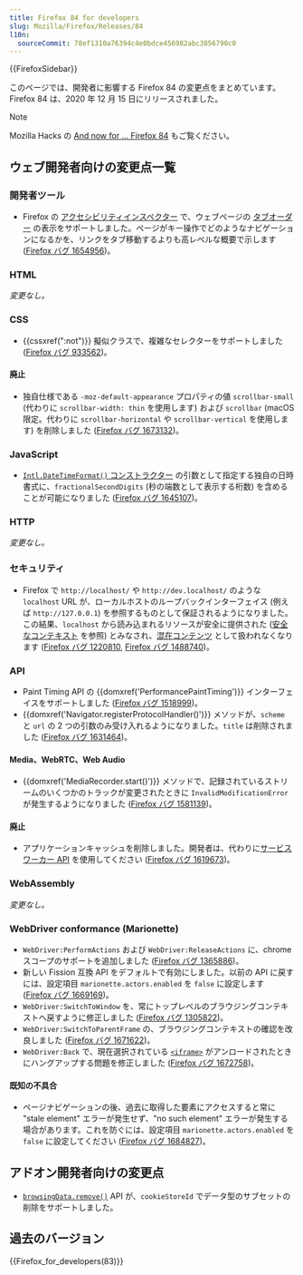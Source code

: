 ```yaml
---
title: Firefox 84 for developers
slug: Mozilla/Firefox/Releases/84
l10n:
  sourceCommit: 78ef1310a76394c4e0bdce456982abc3856790c0
---
```


{{FirefoxSidebar}}

このページでは、開発者に影響する Firefox 84 の変更点をまとめています。Firefox 84 は、2020 年 12 月 15 日にリリースされました。

> [!NOTE]
> Mozilla Hacks の [And now for … Firefox 84](https://hacks.mozilla.org/2020/12/and-now-for-firefox-84/) もご覧ください。

## ウェブ開発者向けの変更点一覧

### 開発者ツール

- Firefox の [アクセシビリティインスペクター](https://firefox-source-docs.mozilla.org/devtools-user/accessibility_inspector/index.html) で、ウェブページの [タブオーダー](https://firefox-source-docs.mozilla.org/devtools-user/accessibility_inspector/index.html#show-web-page-tabbing-order) の表示をサポートしました。ページがキー操作でどのようなナビゲーションになるかを、リンクをタブ移動するよりも高レベルな概要で示します ([Firefox バグ 1654956](https://bugzil.la/1654956))。

### HTML

_変更なし。_

### CSS

- {{cssxref(":not")}} 擬似クラスで、複雑なセレクターをサポートしました ([Firefox バグ 933562](https://bugzil.la/933562))。

#### 廃止

- 独自仕様である `-moz-default-appearance` プロパティの値 `scrollbar-small` (代わりに `scrollbar-width: thin` を使用します) および `scrollbar` (macOS 限定。代わりに `scrollbar-horizontal` や `scrollbar-vertical` を使用します) を削除しました ([Firefox バグ 1673132](https://bugzil.la/1673132))。

### JavaScript

- [`Intl.DateTimeFormat()` コンストラクター](/ja/docs/Web/JavaScript/Reference/Global_Objects/Intl/DateTimeFormat/DateTimeFormat) の引数として指定する独自の日時書式に、`fractionalSecondDigits` (秒の端数として表示する桁数) を含めることが可能になりました ([Firefox バグ 1645107](https://bugzil.la/1645107))。

### HTTP

_変更なし。_

### セキュリティ

- Firefox で `http://localhost/` や `http://dev.localhost/` のような `localhost` URL が、ローカルホストのループバックインターフェイス (例えば `http://127.0.0.1`) を参照するものとして保証されるようになりました。この結果、`localhost` から読み込まれるリソースが安全に提供された ([安全なコンテキスト](/ja/docs/Web/Security/Secure_Contexts) を参照) とみなされ、[混在コンテンツ](/ja/docs/Web/Security/Mixed_content) として扱われなくなります ([Firefox バグ 1220810](https://bugzil.la/1220810), [Firefox バグ 1488740](https://bugzil.la/1488740))。

### API

- Paint Timing API の {{domxref('PerformancePaintTiming')}} インターフェイスをサポートしました ([Firefox バグ 1518999](https://bugzil.la/1518999))。
- {{domxref('Navigator.registerProtocolHandler()')}} メソッドが、`scheme` と `url` の 2 つの引数のみ受け入れるようになりました。`title` は削除されました ([Firefox バグ 1631464](https://bugzil.la/1631464))。

#### Media、WebRTC、Web Audio

- {{domxref('MediaRecorder.start()')}} メソッドで、記録されているストリームのいくつかのトラックが変更されたときに `InvalidModificationError` が発生するようになりました ([Firefox バグ 1581139](https://bugzil.la/1581139))。

#### 廃止

- アプリケーションキャッシュを削除しました。開発者は、代わりに[サービスワーカー API](/ja/docs/Web/API/Service_Worker_API) を使用してください ([Firefox バグ 1619673](https://bugzil.la/1619673))。

### WebAssembly

_変更なし。_

### WebDriver conformance (Marionette)

- `WebDriver:PerformActions` および `WebDriver:ReleaseActions` に、chrome スコープのサポートを追加しました ([Firefox バグ 1365886](https://bugzil.la/1365886))。
- 新しい Fission 互換 API をデフォルトで有効にしました。以前の API に戻すには、設定項目 `marionette.actors.enabled` を `false` に設定します ([Firefox バグ 1669169](https://bugzil.la/1669169))。
- `WebDriver:SwitchToWindow` を、常にトップレベルのブラウジングコンテキストへ戻すように修正しました ([Firefox バグ 1305822](https://bugzil.la/1305822))。
- `WebDriver:SwitchToParentFrame` の、ブラウジングコンテキストの確認を改良しました ([Firefox バグ 1671622](https://bugzil.la/1671622))。
- `WebDriver:Back` で、現在選択されている [`<iframe>`](/ja/docs/Web/HTML/Element/iframe) がアンロードされたときにハングアップする問題を修正しました ([Firefox バグ 1672758](https://bugzil.la/1672758))。

#### 既知の不具合

- ページナビゲーションの後、過去に取得した要素にアクセスすると常に "stale element" エラーが発生せず、"no such element" エラーが発生する場合があります。これを防ぐには、設定項目 `marionette.actors.enabled` を `false` に設定してください ([Firefox バグ 1684827](https://bugzil.la/1684827))。

## アドオン開発者向けの変更点

- [`browsingData.remove()`](/ja/docs/Mozilla/Add-ons/WebExtensions/API/browsingData/remove) API が、`cookieStoreId` でデータ型のサブセットの削除をサポートしました。

## 過去のバージョン

{{Firefox_for_developers(83)}}
